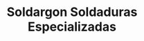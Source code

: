 ---
title: "Soldargon Soldaduras Especializadas"
url: /caracas/soldargon-soldaduras-especializadas/
shop: Autowerkstatt
---